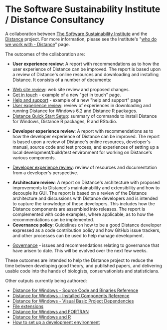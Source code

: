The Software Sustainability Institute / Distance Consultancy
============================================================

A collaboration between [The Software Sustainability Institute](http://www.software.ac.uk) and the [Distance](http://distancesampling.org) project. For more information, please see the Institute's "[who do we work with - Distance](http://www.software.ac.uk/who-do-we-work/distance)" page.

The outcomes of the collaboration are:

* **User experience review**: A report with recommendations as to how the user experience of Distance can be improved. The report is based upon a review of Distance's online resources and downloading and installing Distance. It consists of a number of documents:
 - [Web site review](./WebSiteReview.md): web site review and proposed changes.
 - [Get in touch](./GetInTouch.md) - example of a new "get in touch" page.
 - [Help and support](./HelpAndSupport.md) - example of a new "help and support" page
 - [User experience review](./UserExperienceReview.md): review of experiences in downloading and running Distance for Windows 6.2 and Distance R packages.
 - [Distance Quick Start Setup](./DistanceQuickStartSetup.md): summary of commands to install Distance for Windows, Distance R packages, R and RStudio.
* **Developer experience review**: A report with recommendations as to how the developer experience of Distance can be improved. The report is based upon a review of Distance's online resources, developer's manual, source code and test process, and experiences of setting up a local development/build/test environment for working on Distance's various components. 
 - [Developer experience review](./DeveloperExperienceReview.md): review of resources and documentation from a developer's perspective.
* **Architecture review**: A report on Distance's architecture with proposed improvements to Distance's maintainability and extensibility and how to decouple its GUI. The report is based on a review of the Distance architecture and discussions with Distance developers and is intended to capture the knowledge of these developers. This includes how the Distance components are assembled into releases. The report is complemented with code examples, where applicable, as to how the recommendations can be implemented.
* **Governance policy**: Guidelines on how to be a good Distance developer expressed as a code contribution policy and how GitHub issue trackers, and other processes can be used to help manage development.
 - [Governance](./Governance.md) - issues and recommendations relating to governance that have arisen to date. This will be evolved over the next few weeks.

These outcomes are intended to help the Distance project to reduce the time between developing good theory, and published papers, and delivering usable code into the hands of biologists, conservationists and statisticians.

Other outputs currently being authored:

* [Distance for Windows - Source Code and Binaries
Reference](./developer/SourceCodeAndBinariesReference.md)
* [Distance for Windows - Installed Components
Reference](./developer/InstalledComponentsReference.md)
* [Distance for Windows - Visual Basic Project Dependencies](./developer/DependenciesReference.md)
* [File extensions](./developer/FileExtensions.md)
* [Distance for Windows and FORTRAN](./developer/ArchitectureFORTRAN.md)
* [Distance for Windows and R](./developer/ArchitectureR.md)
* [How to set up a development 
environment](./developer/SetUpDevelopmentEnvironment.md)
